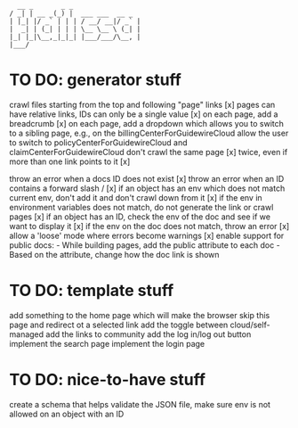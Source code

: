``` 
  __ _       _ _
/ _| | __ _(_) |  ___ ___  __ _
| |_| |/ _` | | | / __/ __|/ _` |
|  _| | (_| | | | \__ \__ \ (_| |
|_| |_|\__,_|_|_| |___/___/\__, |
|___/

```

# TO DO: generator stuff

crawl files starting from the top and following "page" links [x]
pages can have relative links, IDs can only be a single value [x]
on each page, add a breadcrumb [x]
on each page, add a dropdown which allows you to switch to a sibling page, e.g., on the billingCenterForGuidewireCloud
allow the user to switch to policyCenterForGuidewireCloud and claimCenterForGuidewireCloud don't crawl the same page [x]
twice, even if more than one link points to it [x]

throw an error when a docs ID does not exist [x]
throw an error when an ID contains a forward slash / [x]
if an object has an env which does not match current env, don't add it and don't crawl down from it [x]
if the env in environment variables does not match, do not generate the link or crawl pages [x]
if an object has an ID, check the env of the doc and see if we want to display it [x]
if the env on the doc does not match, throw an error [x]
allow a 'loose' mode where errors become warnings [x]
enable support for public docs:
    - While building pages, add the public attribute to each doc
    - Based on the attribute, change how the doc link is shown


# TO DO: template stuff

add something to the home page which will make the browser skip this page and redirect ot a selected link add the toggle
between cloud/self-managed add the links to community add the log in/log out button implement the search page implement
the login page

# TO DO: nice-to-have stuff

create a schema that helps validate the JSON file, make sure env is not allowed on an object with an ID
